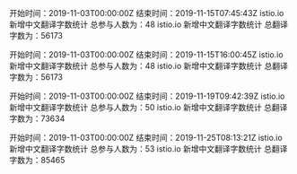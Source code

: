 

开始时间：2019-11-03T00:00:00Z  结束时间：2019-11-15T07:45:43Z
 istio.io 新增中文翻译字数统计 总参与人数为：48
 istio.io 新增中文翻译字数统计 总翻译字数为：56173

开始时间：2019-11-03T00:00:00Z  结束时间：2019-11-15T16:00:45Z
 istio.io 新增中文翻译字数统计 总参与人数为：48
 istio.io 新增中文翻译字数统计 总翻译字数为：56173

开始时间：2019-11-03T00:00:00Z  结束时间：2019-11-19T09:42:39Z
 istio.io 新增中文翻译字数统计 总参与人数为：50
 istio.io 新增中文翻译字数统计 总翻译字数为：73634

开始时间：2019-11-03T00:00:00Z  结束时间：2019-11-25T08:13:21Z
 istio.io 新增中文翻译字数统计 总参与人数为：53
 istio.io 新增中文翻译字数统计 总翻译字数为：85465